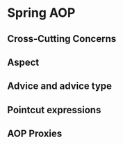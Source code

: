 # Spring AOP

## Cross-Cutting Concerns

## Aspect

## Advice and advice type

## Pointcut expressions

## AOP Proxies

